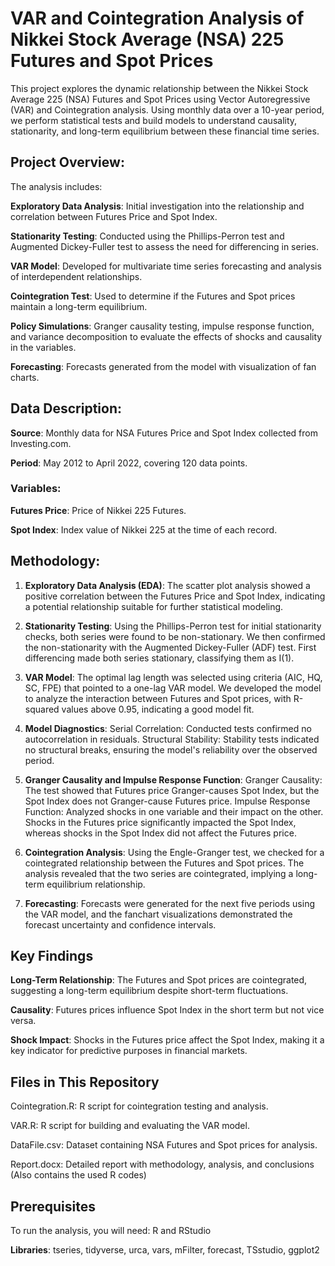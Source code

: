 # VAR and Cointegration Analysis of Nikkei Stock Average (NSA) 225 Futures and Spot Prices

This project explores the dynamic relationship between the Nikkei Stock Average 225 (NSA) Futures and Spot Prices using Vector Autoregressive (VAR) and Cointegration analysis. Using monthly data over a 10-year period, we perform statistical tests and build models to understand causality, stationarity, and long-term equilibrium between these financial time series.

## Project Overview:

The analysis includes:

__Exploratory Data Analysis__: Initial investigation into the relationship and correlation between Futures Price and Spot Index.

__Stationarity Testing__: Conducted using the Phillips-Perron test and Augmented Dickey-Fuller test to assess the need for differencing in series.

__VAR Model__: Developed for multivariate time series forecasting and analysis of interdependent relationships.

__Cointegration Test__: Used to determine if the Futures and Spot prices maintain a long-term equilibrium.

__Policy Simulations__: Granger causality testing, impulse response function, and variance decomposition to evaluate the effects of shocks and causality in the variables.

__Forecasting__: Forecasts generated from the model with visualization of fan charts.

## Data Description:
__Source__: Monthly data for NSA Futures Price and Spot Index collected from Investing.com.

__Period__: May 2012 to April 2022, covering 120 data points.

### Variables:
__Futures Price__: Price of Nikkei 225 Futures.

__Spot Index__: Index value of Nikkei 225 at the time of each record.

## Methodology:

1. __Exploratory Data Analysis (EDA)__:
The scatter plot analysis showed a positive correlation between the Futures Price and Spot Index, indicating a potential relationship suitable for further statistical modeling.

2. __Stationarity Testing__:
Using the Phillips-Perron test for initial stationarity checks, both series were found to be non-stationary. We then confirmed the non-stationarity with the Augmented Dickey-Fuller (ADF) test. First differencing made both series stationary, classifying them as I(1).

3. __VAR Model__:
The optimal lag length was selected using criteria (AIC, HQ, SC, FPE) that pointed to a one-lag VAR model. We developed the model to analyze the interaction between Futures and Spot prices, with R-squared values above 0.95, indicating a good model fit.

4. __Model Diagnostics__:
Serial Correlation: Conducted tests confirmed no autocorrelation in residuals.
Structural Stability: Stability tests indicated no structural breaks, ensuring the model's reliability over the observed period.

5. __Granger Causality and Impulse Response Function__:
Granger Causality: The test showed that Futures price Granger-causes Spot Index, but the Spot Index does not Granger-cause Futures price.
Impulse Response Function: Analyzed shocks in one variable and their impact on the other. Shocks in the Futures price significantly impacted the Spot Index, whereas shocks in the Spot Index did not affect the Futures price.

6. __Cointegration Analysis__:
Using the Engle-Granger test, we checked for a cointegrated relationship between the Futures and Spot prices. The analysis revealed that the two series are cointegrated, implying a long-term equilibrium relationship.

7. __Forecasting__:
Forecasts were generated for the next five periods using the VAR model, and the fanchart visualizations demonstrated the forecast uncertainty and confidence intervals.

## Key Findings
__Long-Term Relationship__: The Futures and Spot prices are cointegrated, suggesting a long-term equilibrium despite short-term fluctuations.

__Causality__: Futures prices influence Spot Index in the short term but not vice versa.

__Shock Impact__: Shocks in the Futures price affect the Spot Index, making it a key indicator for predictive purposes in financial markets.

## Files in This Repository

Cointegration.R: R script for cointegration testing and analysis.

VAR.R: R script for building and evaluating the VAR model.

DataFile.csv: Dataset containing NSA Futures and Spot prices for analysis.

Report.docx: Detailed report with methodology, analysis, and conclusions (Also contains the used R codes)

## Prerequisites
To run the analysis, you will need:
R and RStudio

__Libraries__: tseries, tidyverse, urca, vars, mFilter, forecast, TSstudio, ggplot2
